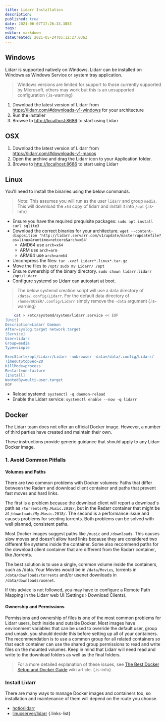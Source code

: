 ```yaml
---
title: Lidarr Installation
description: 
published: true
date: 2021-06-07T17:26:33.385Z
tags: 
editor: markdown
dateCreated: 2021-05-24T05:12:27.036Z
---
```


## Windows


Lidarr is supported natively on Windows. Lidarr can be installed on Windows as Windows Service or system tray application.
> Windows versions are limited for support to those currently supported by Microsoft, others may work but this is an unsupported configuration
{.is-warning}

1. Download the latest version of Lidarr from <https://lidarr.com/#downloads-v1-windows> for your architecture
2. Run the installer
3. Browse to <http://localhost:8686> to start using Lidarr

## OSX

1. Download the latest version of Lidarr from <https://lidarr.com/#downloads-v1-macos>
1. Open the archive and drag the Lidarr icon to your Application folder.
1. Browse to <http://localhost:8686> to start using Lidarr

## Linux

You'll need to install the binaries using the below commands.
> Note: This assumes you will run as the user `lidarr` and group `media`.
> This will download the `x64` copy of lidarr and install it into `/opt`
{.is-info}

- Ensure you have the required prequisite packages: `sudo apt install curl sqlite3`
- Download the correct binaries for your architecture.
 `wget --content-disposition 'http://lidarr.servarr.com/v1/update/master/updatefile?os=linux&runtime=netcore&arch=x64'`
  - AMD64 use `arch=x64`
  - ARM use `arch=arm`
  - ARM64 use `arch=arm64`
- Uncompress the files: `tar -xvzf Lidarr*.linux*.tar.gz`
- Move the files to `/opt/` `sudo mv Lidarr/ /opt`
- Ensure ownership of the binary directory.
  `sudo chown lidarr:lidarr /opt/Lidarr`
- Configure systemd so Lidarr can autostart at boot.
> The below systemd creation script will use a data directory of `/data/.config/Lidarr`.  For the default data directory of `/home/$USER/.config/Lidarr` simply remove the `-data` argument
{.is-warning}

```bash
    cat > /etc/systemd/system/lidarr.service << EOF
[Unit]
Description=Lidarr Daemon
After=syslog.target network.target
[Service]
User=lidarr
Group=media
Type=simple

ExecStart=/opt/Lidarr/Lidarr -nobrowser -data=/data/.config/Lidarr/
TimeoutStopSec=20
KillMode=process
Restart=on-failure
[Install]
WantedBy=multi-user.target
EOF
```

- Reload systemd: `systemctl -q daemon-reload`
- Enable the Lidarr service: `systemctl enable --now -q lidarr`

## Docker

The Lidarr team does not offer an official Docker image. However, a number of third parties have created and maintain their own.

These instructions provide generic guidance that should apply to any Lidarr Docker image.

### 1. Avoid Common Pitfalls

#### Volumes and Paths

There are two common problems with Docker volumes: Paths that differ between the Radarr and download client container and paths that prevent fast moves and hard links.

The first is a problem because the download client will report a download's path as `/torrents/My.Music.2018/`, but in the Radarr container that might be at `/downloads/My.Music.2018/`. The second is a performance issue and causes problems for seeding torrents. Both problems can be solved with well planned, consistent paths.

Most Docker images suggest paths like `/music` and `/downloads`. This causes slow moves and doesn't allow hard links because they are considered two different file systems inside the container. Some also recommend paths for the download client container that are different from the Radarr container, like /torrents.

The best solution is to use a single, common volume inside the containers, such as /data. Your Movies would be in `/data/Movies`, torrents in `/data/downloads/torrents` and/or usenet downloads in `/data/downloads/usenet`.

If this advice is not followed, you may have to configure a Remote Path Mapping in the Lidarr web UI (Settings › Download Clients).

#### Ownership and Permissions

Permissions and ownership of files is one of the most common problems for Lidarr users, both inside and outside Docker. Most images have environment variables that can be used to override the default user, group and umask, you should decide this before setting up all of your containers. The recommendation is to use a common group for all related containers so that each container can use the shared group permissions to read and write files on the mounted volumes.
Keep in mind that Lidarr will need read and write to the download folders as well as the final folders.

> For a more detailed explanation of these issues, see [The Best Docker Setup and Docker Guide](/Docker-Guide) wiki article.
{.is-info}

### Install Lidarr

There are many ways to manage Docker images and containers too, so installation and maintenance of them will depend on the route you choose.

- [hotio/lidarr](https://hotio.dev/containers/lidarr/)
- [linuxserver/lidarr](https://docs.linuxserver.io/images/docker-lidarr)
{.links-list}
